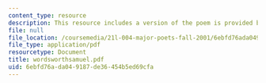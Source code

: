 ```yaml
---
content_type: resource
description: This resource includes a version of the poem is provided by William Wordsworth.
file: null
file_location: /coursemedia/21l-004-major-poets-fall-2001/6ebfd76ada049187de36454b5ed69cfa_wordsworthsamuel.pdf
file_type: application/pdf
resourcetype: Document
title: wordsworthsamuel.pdf
uid: 6ebfd76a-da04-9187-de36-454b5ed69cfa
---
```

